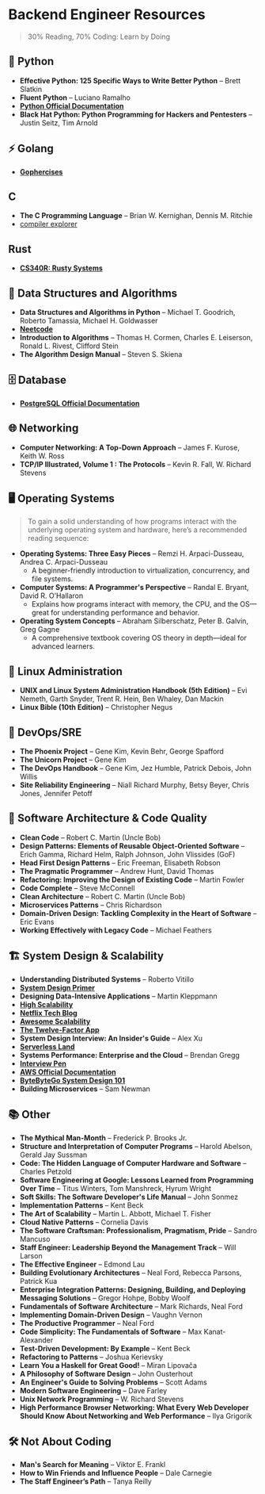 # Backend Engineer Resources

> 30% Reading, 70% Coding: Learn by Doing

## 🐍 Python
- **Effective Python: 125 Specific Ways to Write Better Python** – Brett Slatkin  
- **Fluent Python** – Luciano Ramalho  
- **[Python Official Documentation](https://docs.python.org/3/)**  
- **Black Hat Python: Python Programming for Hackers and Pentesters** – Justin Seitz, Tim Arnold  

## ⚡ Golang
- **[Gophercises](https://gophercises.com/)**  

## C
- **The C Programming Language** – Brian W. Kernighan, Dennis M. Ritchie 
- [compiler explorer](https://godbolt.org/) 

## Rust
- **[CS340R: Rusty Systems](https://web.stanford.edu/class/cs340r/)**

## 📖 Data Structures and Algorithms
- **Data Structures and Algorithms in Python** – Michael T. Goodrich, Roberto Tamassia, Michael H. Goldwasser  
- **[Neetcode](https://neetcode.io/)**  
- **Introduction to Algorithms** – Thomas H. Cormen, Charles E. Leiserson, Ronald L. Rivest, Clifford Stein  
- **The Algorithm Design Manual** – Steven S. Skiena  

## 🗄️ Database
- **[PostgreSQL Official Documentation](https://www.postgresql.org/docs/)**  

## 🌐 Networking
- **Computer Networking: A Top-Down Approach** – James F. Kurose, Keith W. Ross
- **TCP/IP Illustrated, Volume 1 : The Protocols** – Kevin R. Fall, W. Richard Stevens

## 🖥️ Operating Systems
> To gain a solid understanding of how programs interact with the underlying operating system and hardware, here’s a recommended reading sequence:

- **Operating Systems: Three Easy Pieces** – Remzi H. Arpaci-Dusseau, Andrea C. Arpaci-Dusseau
  - A beginner-friendly introduction to virtualization, concurrency, and file systems.
- **Computer Systems: A Programmer's Perspective** – Randal E. Bryant, David R. O’Hallaron
  - Explains how programs interact with memory, the CPU, and the OS—great for understanding performance and behavior.
- **Operating System Concepts** – Abraham Silberschatz, Peter B. Galvin, Greg Gagne   
  - A comprehensive textbook covering OS theory in depth—ideal for advanced learners.



## 🐧 Linux Administration
- **UNIX and Linux System Administration Handbook (5th Edition)** – Evi Nemeth, Garth Snyder, Trent R. Hein, Ben Whaley, Dan Mackin  
- **Linux Bible (10th Edition)** – Christopher Negus

## 🚀 DevOps/SRE
- **The Phoenix Project** – Gene Kim, Kevin Behr, George Spafford  
- **The Unicorn Project** – Gene Kim  
- **The DevOps Handbook** – Gene Kim, Jez Humble, Patrick Debois, John Willis  
- **Site Reliability Engineering** – Niall Richard Murphy, Betsy Beyer, Chris Jones, Jennifer Petoff  

## 📐 Software Architecture & Code Quality
- **Clean Code** – Robert C. Martin (Uncle Bob)  
- **Design Patterns: Elements of Reusable Object-Oriented Software** – Erich Gamma, Richard Helm, Ralph Johnson, John Vlissides (GoF)  
- **Head First Design Patterns** – Eric Freeman, Elisabeth Robson  
- **The Pragmatic Programmer** – Andrew Hunt, David Thomas  
- **Refactoring: Improving the Design of Existing Code** – Martin Fowler  
- **Code Complete** – Steve McConnell  
- **Clean Architecture** – Robert C. Martin (Uncle Bob)  
- **Microservices Patterns** – Chris Richardson  
- **Domain-Driven Design: Tackling Complexity in the Heart of Software** – Eric Evans  
- **Working Effectively with Legacy Code** – Michael Feathers 

## 🏗 System Design & Scalability
- **Understanding Distributed Systems** – Roberto Vitillo  
- **[System Design Primer](https://github.com/donnemartin/system-design-primer)**  
- **Designing Data-Intensive Applications** – Martin Kleppmann  
- **[High Scalability](https://highscalability.com/)**  
- **[Netflix Tech Blog](https://netflixtechblog.com/)**  
- **[Awesome Scalability](https://github.com/binhnguyennus/awesome-scalability)**  
- **[The Twelve-Factor App](https://12factor.net/)**  
- **System Design Interview: An Insider's Guide** – Alex Xu  
- **[Serverless Land](https://serverlessland.com/)**  
- **Systems Performance: Enterprise and the Cloud** – Brendan Gregg  
- **[Interview Pen](https://www.youtube.com/@interviewpen)**  
- **[AWS Official Documentation](https://docs.aws.amazon.com/)**  
- **[ByteByteGo System Design 101](https://github.com/ByteByteGoHq/system-design-101)**  
- **Building Microservices** – Sam Newman  

## 📚 Other
- **The Mythical Man-Month** – Frederick P. Brooks Jr.  
- **Structure and Interpretation of Computer Programs** – Harold Abelson, Gerald Jay Sussman  
- **Code: The Hidden Language of Computer Hardware and Software** – Charles Petzold  
- **Software Engineering at Google: Lessons Learned from Programming Over Time** – Titus Winters, Tom Manshreck, Hyrum Wright  
- **Soft Skills: The Software Developer's Life Manual** – John Sonmez  
- **Implementation Patterns** – Kent Beck  
- **The Art of Scalability** – Martin L. Abbott, Michael T. Fisher  
- **Cloud Native Patterns** – Cornelia Davis  
- **The Software Craftsman: Professionalism, Pragmatism, Pride** – Sandro Mancuso  
- **Staff Engineer: Leadership Beyond the Management Track** – Will Larson  
- **The Effective Engineer** – Edmond Lau  
- **Building Evolutionary Architectures** – Neal Ford, Rebecca Parsons, Patrick Kua  
- **Enterprise Integration Patterns: Designing, Building, and Deploying Messaging Solutions** – Gregor Hohpe, Bobby Woolf  
- **Fundamentals of Software Architecture** – Mark Richards, Neal Ford  
- **Implementing Domain-Driven Design** – Vaughn Vernon  
- **The Productive Programmer** – Neal Ford  
- **Code Simplicity: The Fundamentals of Software** – Max Kanat-Alexander  
- **Test-Driven Development: By Example** – Kent Beck  
- **Refactoring to Patterns** – Joshua Kerievsky  
- **Learn You a Haskell for Great Good!** – Miran Lipovača  
- **A Philosophy of Software Design** – John Ousterhout  
- **An Engineer's Guide to Solving Problems** – Scott Adams  
- **Modern Software Engineering** – Dave Farley  
- **Unix Network Programming** – W. Richard Stevens 
- **High Performance Browser Networking: What Every Web Developer Should Know About Networking and Web Performance** – Ilya Grigorik  

## 🛠 Not About Coding
- **Man's Search for Meaning** – Viktor E. Frankl  
- **How to Win Friends and Influence People** – Dale Carnegie  
- **The Staff Engineer’s Path** – Tanya Reilly  
